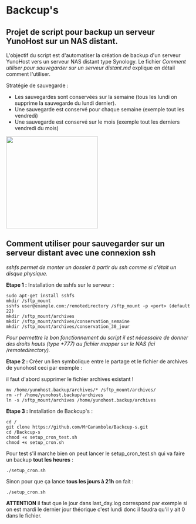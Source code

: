 # Backcup's
## Projet de script pour backup un serveur YunoHost sur un NAS distant.

L'objectif du script est d'automatiser la création de backup d'un serveur YunoHost vers un serveur NAS distant type Synology. 
Le fichier *Comment utiliser pour sauvegarder sur un serveur distant.md* explique en détail comment l'utiliser.

Stratégie de sauvegarde :
- Les sauvegardes sont conservées sur la semaine (tous les lundi on supprime la sauvegarde du lundi dernier).
- Une sauvegarde est conservé pour chaque semaine (exemple tout les vendredi)
- Une sauvegarde est conservé sur le mois (exemple tout les derniers vendredi du mois)

<img src="https://raw.githubusercontent.com/MrCarambole/Backcup-s/main/logo%20backcup's.png" width="250">

## Comment utiliser pour sauvegarder sur un serveur distant avec une connexion ssh

*sshfs permet de monter un dossier à partir du ssh comme si c'était un disque physique.*

**Etape 1 :** Installation de sshfs sur le serveur :
```
sudo apt-get install sshfs
mkdir /sftp_mount
sshfs user@example.com:/remotedirectory /sftp_mount -p <port> (default 22)
mkdir /sftp_mount/archives
mkdir /sftp_mount/archives/conservation_semaine
mkdir /sftp_mount/archives/conservation_30_jour
```
*Pour permettre le bon fonctionnement du script il est nécessaire de donner des droits hauts (type +777) au fichier mapper sur le NAS (ici /remotedirectory).*

**Etape 2 :** Créer un lien symbolique entre le partage et le fichier de archives de yunohost ceci par exemple :

il faut d'abord supprimer le fichier archives existant !
```
mv /home/yunohost.backup/archives/* /sftp_mount/archives/
rm -rf /home/yunohost.backup/archives
ln -s /sftp_mount/archives /home/yunohost.backup/archives
```

**Etape 3 :** Installation de Backcup's :
```
cd /
git clone https://github.com/MrCarambole/Backcup-s.git
cd /Backcup-s
chmod +x setup_cron_test.sh
chmod +x setup_cron.sh
```

Pour test s'il marche bien on peut lancer le setup_cron_test.sh qui va faire un backup **tout les heures** :
```
./setup_cron.sh
```

Sinon pour que ça lance **tous les jours à 21h** on fait :
```
./setup_cron.sh
```

**ATTENTION** il faut que le jour dans last_day.log correspond par exemple si on est mardi le dernier jour théorique c'est lundi donc il faudra qu'il y ait 0 dans le fichier.
